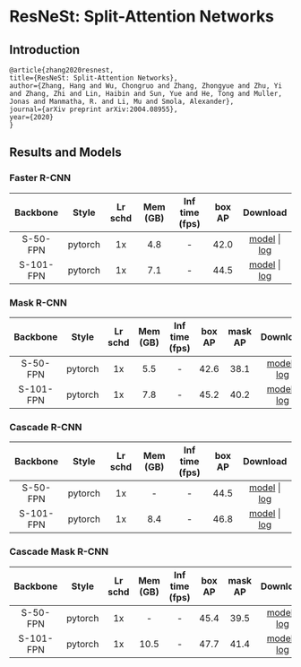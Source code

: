 # ResNeSt: Split-Attention Networks

## Introduction

```
@article{zhang2020resnest,
title={ResNeSt: Split-Attention Networks},
author={Zhang, Hang and Wu, Chongruo and Zhang, Zhongyue and Zhu, Yi and Zhang, Zhi and Lin, Haibin and Sun, Yue and He, Tong and Muller, Jonas and Manmatha, R. and Li, Mu and Smola, Alexander},
journal={arXiv preprint arXiv:2004.08955},
year={2020}
}
```

## Results and Models
### Faster R-CNN
|    Backbone     |  Style  | Lr schd | Mem (GB) | Inf time (fps) | box AP | Download |
| :-------------: | :-----: | :-----: | :------: | :------------: | :----: | :------: |
|S-50-FPN	      | pytorch	|   1x	  |   4.8  |   -	          | 42.0 |[model](http://download.openmmlab.com/mmdetection/v2.0/resnest/faster_rcnn_s50_fpn_syncbn-backbone+head_mstrain-range_1x_coco/faster_rcnn_s50_fpn_syncbn-backbone+head_mstrain-range_1x_coco_20200926_125502-20289c16.pth) &#124; [log](http://download.openmmlab.com/mmdetection/v2.0/resnest/faster_rcnn_s50_fpn_syncbn-backbone+head_mstrain-range_1x_coco/faster_rcnn_s50_fpn_syncbn-backbone+head_mstrain-range_1x_coco-20200926_125502.log.json) |
|S-101-FPN	      | pytorch	|   1x	  |   7.1  |   -	          | 44.5 |[model](http://download.openmmlab.com/mmdetection/v2.0/resnest/faster_rcnn_s101_fpn_syncbn-backbone+head_mstrain-range_1x_coco/faster_rcnn_s101_fpn_syncbn-backbone+head_mstrain-range_1x_coco_20201006_021058-421517f1.pth) &#124; [log](http://download.openmmlab.com/mmdetection/v2.0/resnest/faster_rcnn_s101_fpn_syncbn-backbone+head_mstrain-range_1x_coco/faster_rcnn_s101_fpn_syncbn-backbone+head_mstrain-range_1x_coco-20201006_021058.log.json) |
### Mask R-CNN
|    Backbone     |  Style  | Lr schd | Mem (GB) | Inf time (fps) | box AP | mask AP | Download |
| :-------------: | :-----: | :-----: | :------: | :------------: | :----: | :-----: | :------: |
|S-50-FPN	      | pytorch	|    1x	  |   5.5  |      -	        | 42.6 | 38.1 |[model](http://download.openmmlab.com/mmdetection/v2.0/resnest/mask_rcnn_s50_fpn_syncbn-backbone+head_mstrain_1x_coco/mask_rcnn_s50_fpn_syncbn-backbone+head_mstrain_1x_coco_20200926_125503-8a2c3d47.pth) &#124; [log](http://download.openmmlab.com/mmdetection/v2.0/resnest/mask_rcnn_s50_fpn_syncbn-backbone+head_mstrain_1x_coco/mask_rcnn_s50_fpn_syncbn-backbone+head_mstrain_1x_coco-20200926_125503.log.json) |
|S-101-FPN	      | pytorch	|    1x	  |   7.8  |      -	        | 45.2 | 40.2 |[model](http://download.openmmlab.com/mmdetection/v2.0/resnest/mask_rcnn_s101_fpn_syncbn-backbone+head_mstrain_1x_coco/mask_rcnn_s101_fpn_syncbn-backbone+head_mstrain_1x_coco_20201005_215831-af60cdf9.pth) &#124; [log](http://download.openmmlab.com/mmdetection/v2.0/resnest/mask_rcnn_s101_fpn_syncbn-backbone+head_mstrain_1x_coco/mask_rcnn_s101_fpn_syncbn-backbone+head_mstrain_1x_coco-20201005_215831.log.json) |
### Cascade R-CNN
|    Backbone     |  Style  | Lr schd | Mem (GB) | Inf time (fps) | box AP | Download |
| :-------------: | :-----: | :-----: | :------: | :------------: | :----: | :------: |
|S-50-FPN	      | pytorch	|   1x	  |   -	   |   -	          |  44.5  |[model](http://download.openmmlab.com/mmdetection/v2.0/resnest/cascade_rcnn_s50_fpn_syncbn-backbone+head_mstrain-range_1x_coco/cascade_rcnn_s50_fpn_syncbn-backbone+head_mstrain-range_1x_coco_20201122_213640-763cc7b5.pth) &#124; [log](http://download.openmmlab.com/mmdetection/v2.0/resnest/cascade_rcnn_s101_fpn_syncbn-backbone+head_mstrain-range_1x_coco/cascade_rcnn_s101_fpn_syncbn-backbone+head_mstrain-range_1x_coco-20201005_113242.log.json) |
|S-101-FPN	      | pytorch	|   1x	  |   8.4  |   -	          |  46.8  |[model](http://download.openmmlab.com/mmdetection/v2.0/resnest/cascade_rcnn_s101_fpn_syncbn-backbone+head_mstrain-range_1x_coco/cascade_rcnn_s101_fpn_syncbn-backbone+head_mstrain-range_1x_coco_20201005_113242-b9459f8f.pth) &#124; [log](http://download.openmmlab.com/mmdetection/v2.0/resnest/cascade_rcnn_s50_fpn_syncbn-backbone+head_mstrain-range_1x_coco/cascade_rcnn_s50_fpn_syncbn-backbone+head_mstrain-range_1x_coco-20201122_213640.log.json) |
### Cascade Mask R-CNN
|    Backbone     |  Style  | Lr schd | Mem (GB) | Inf time (fps) | box AP | mask AP | Download |
| :-------------: | :-----: | :-----: | :------: | :------------: | :----: | :-----: | :------: |
|S-50-FPN	      | pytorch	|    1x	  |   -	   |      -	        | 45.4 | 39.5 |[model](http://download.openmmlab.com/mmdetection/v2.0/resnest/cascade_mask_rcnn_s50_fpn_syncbn-backbone+head_mstrain_1x_coco/cascade_mask_rcnn_s50_fpn_syncbn-backbone+head_mstrain_1x_coco_20201122_104428-99eca4c7.pth) &#124; [log](http://download.openmmlab.com/mmdetection/v2.0/resnest/cascade_mask_rcnn_s50_fpn_syncbn-backbone+head_mstrain_1x_coco/cascade_mask_rcnn_s50_fpn_syncbn-backbone+head_mstrain_1x_coco-20201122_104428.log.json) |
|S-101-FPN	      | pytorch	|    1x	  |  10.5  |      -	        | 47.7 | 41.4 |[model](http://download.openmmlab.com/mmdetection/v2.0/resnest/cascade_mask_rcnn_s101_fpn_syncbn-backbone+head_mstrain_1x_coco/cascade_mask_rcnn_s101_fpn_syncbn-backbone+head_mstrain_1x_coco_20201005_113243-42607475.pth) &#124; [log](http://download.openmmlab.com/mmdetection/v2.0/resnest/cascade_mask_rcnn_s101_fpn_syncbn-backbone+head_mstrain_1x_coco/cascade_mask_rcnn_s101_fpn_syncbn-backbone+head_mstrain_1x_coco-20201005_113243.log.json) |
